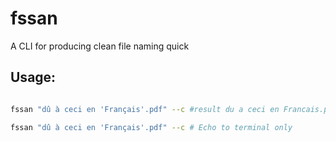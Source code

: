 # fssan
A CLI for producing clean file naming quick


## Usage: 

``` sh

fssan "dû à ceci en 'Français'.pdf" --c #result du a ceci en Francais.pdf will be set to the clipboard

fssan "dû à ceci en 'Français'.pdf" --c # Echo to terminal only

```